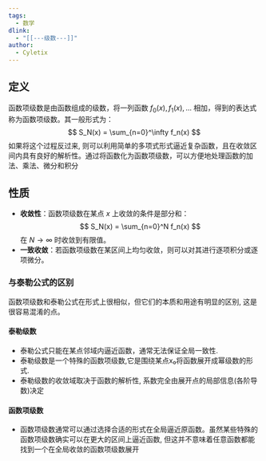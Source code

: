 ```yaml
---
tags:
  - 数学
dlink:
  - "[[---级数---]]"
author:
  - Cyletix
---
```

## 定义
函数项级数是由函数组成的级数，将一列函数 $f_0(x), f_1(x), \ldots$ 相加，得到的表达式称为函数项级数。其一般形式为：
$$
S_N(x) = \sum_{n=0}^\infty f_n(x)
$$
如果将这个过程反过来, 则可以利用简单的多项式形式逼近复杂函数，且在收敛区间内具有良好的解析性。通过将函数化为函数项级数，可以方便地处理函数的加法、乘法、微分和积分

## 性质
- **收敛性**：函数项级数在某点 $x$ 上收敛的条件是部分和：
$$
S_N(x) = \sum_{n=0}^N f_n(x)
$$
  在 $N \to \infty$ 时收敛到有限值。
- **一致收敛**：若函数项级数在某区间上均匀收敛，则可以对其进行逐项积分或逐项微分。


### 与泰勒公式的区别

函数项级数和泰勒公式在形式上很相似，但它们的本质和用途有明显的区别, 这是很容易混淆的点。

#### 泰勒级数
- 泰勒公式只能在某点邻域内逼近函数，通常无法保证全局一致性. 
- 泰勒级数是一个特殊的函数项级数,它是围绕某点x₀将函数展开成幂级数的形式. 
- 泰勒级数的收敛域取决于函数的解析性, 系数完全由展开点的局部信息(各阶导数)决定
#### 函数项级数
- 函数项级数通常可以通过选择合适的形式在全局逼近原函数。虽然某些特殊的函数项级数确实可以在更大的区间上逼近函数, 但这并不意味着任意函数都能找到一个在全局收敛的函数项级数展开
